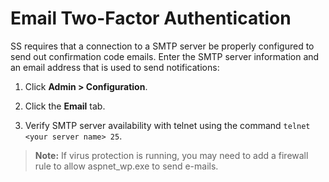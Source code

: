 [title]: # (Email Two-Factor Authentication)
[tags]: # (XXX)
[priority]: # (20)

# Email Two-Factor Authentication

SS requires that a connection to a SMTP server be properly configured to send out confirmation code emails. Enter the SMTP server information and an email address that is used to send notifications:

   1. Click **Admin > Configuration**.

   1. Click the **Email** tab.

   1. Verify SMTP server availability with telnet using the command `telnet <your server name> 25`.

   > **Note:** If virus protection is running, you may need to add a firewall rule to allow aspnet_wp.exe to send e-mails.
